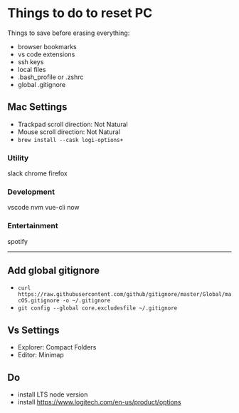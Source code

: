 # Things to do to reset PC

Things to save before erasing everything:

- browser bookmarks
- vs code extensions
- ssh keys
- local files
- .bash_profile or .zshrc
- global .gitignore

## Mac Settings

- Trackpad scroll direction: Not Natural
- Mouse scroll direction: Not Natural
- `brew install --cask logi-options+`

### Utility

slack
chrome
firefox

### Development

vscode
nvm
vue-cli
now

### Entertainment

spotify

---

## Add global gitignore

- `curl https://raw.githubusercontent.com/github/gitignore/master/Global/macOS.gitignore -o ~/.gitignore`
- `git config --global core.excludesfile ~/.gitignore`

## Vs Settings

- Explorer: Compact Folders
- Editor: Minimap

## Do

- install LTS node version
- install <https://www.logitech.com/en-us/product/options>
